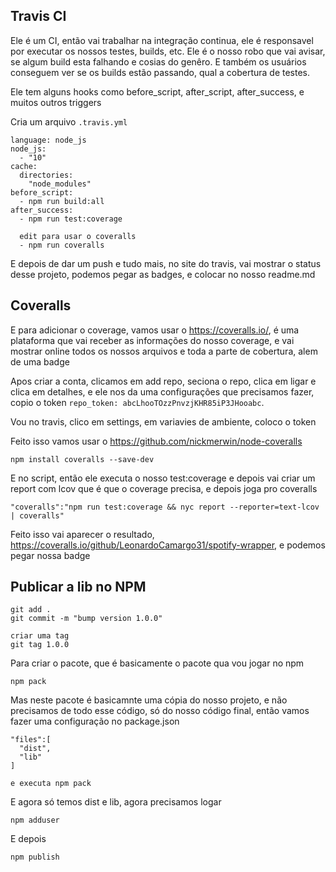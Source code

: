 ## Travis CI
Ele é um CI, então vai trabalhar na integração continua, ele é responsavel por executar os nossos testes, builds, etc. Ele é o nosso robo que vai avisar, se algum build esta falhando e cosias do genêro. E também os usuários conseguem ver se os builds estão passando, qual a cobertura de testes.

Ele tem alguns hooks como before_script, after_script, after_success, e muitos outros triggers


Cria um arquivo `.travis.yml`
```
language: node_js
node_js:
  - "10"
cache:
  directories:
    "node_modules"
before_script:
  - npm run build:all
after_success:
  - npm run test:coverage

  edit para usar o coveralls
  - npm run coveralls
```

E depois de dar um push e tudo mais, no site do travis, vai mostrar o status desse projeto, podemos pegar as badges, e colocar no nosso readme.md

## Coveralls

E para adicionar o coverage, vamos usar o https://coveralls.io/, é uma plataforma que vai receber as informações do nosso coverage, e vai mostrar online todos os nossos arquivos e toda a parte de cobertura, alem de uma badge

Apos criar a conta, clicamos em add repo, seciona o repo, clica em ligar e clica em detalhes, e ele nos da uma configurações que precisamos fazer, copio o token `repo_token: abcLhooTOzzPnvzjKHR85iP3JHooabc`.

Vou no travis, clico em settings, em variavies de ambiente, coloco o token


Feito isso vamos usar o https://github.com/nickmerwin/node-coveralls

```
npm install coveralls --save-dev
```
E no script, então ele executa o nosso test:coverage e depois vai criar um report com lcov que é que o coverage precisa, e depois joga pro coveralls
```
"coveralls":"npm run test:coverage && nyc report --reporter=text-lcov | coveralls"
```

Feito isso vai aparecer o resultado, https://coveralls.io/github/LeonardoCamargo31/spotify-wrapper, e podemos pegar nossa badge

## Publicar a lib no NPM


```
git add .
git commit -m "bump version 1.0.0"

criar uma tag
git tag 1.0.0
```

Para criar o pacote, que é basicamente o pacote qua vou jogar no npm
```
npm pack
```
Mas neste pacote é basicamnte uma cópia do nosso projeto, e não precisamos de todo esse código, só do nosso código final, então vamos fazer uma configuração no package.json
```
"files":[
  "dist",
  "lib"
]

e executa npm pack
```

E agora só temos dist e lib, agora precisamos logar

```
npm adduser
```

E depois

```
npm publish
```
